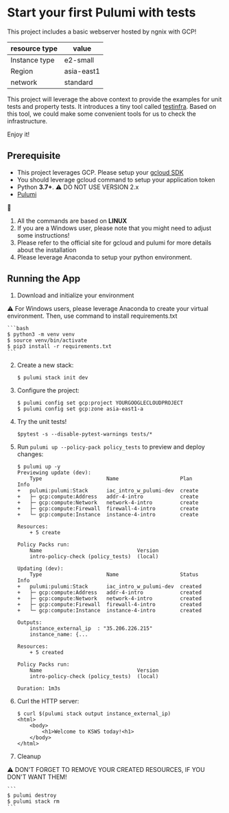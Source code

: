 # Start your first Pulumi with tests

This project includes a basic webserver hosted by ngnix with GCP!

| resource type | value      |
| ------------- | ---------- |
| Instance type | e2-small   |
| Region        | asia-east1 |
| network       | standard   |

This project will leverage the above context to provide the examples for unit tests and property tests.
It introduces a tiny tool called [testinfra](https://testinfra.readthedocs.io/). Based on this tool, we could make some convenient tools for us to check the infrastructure.

Enjoy it!

## Prerequisite

* This project leverages GCP. Please setup your [gcloud SDK](https://cloud.google.com/sdk/docs/install#deb)
* You should leverage gcloud command to setup your application token
* Python **3.7+**. :warning: DO NOT USE VERSION 2.x
* [Pulumi](https://www.pulumi.com/docs/get-started/install/)

:mega: 
1. All the commands are based on **LINUX**
2. If you are a Windows user, please note that you might need to adjust some instructions!
3. Please refer to the official site for gcloud and pulumi for more details about the installation
4. Please leverage Anaconda to setup your python environment.

## Running the App

1. Download and initialize your environment

:warning: 
For Windows users, please leverage Anaconda to create your virtual environment. Then, use command to install requirements.txt

    ```bash
    $ python3 -m venv venv
    $ source venv/bin/activate
    $ pip3 install -r requirements.txt
    ```
    
2.  Create a new stack:

    ```
    $ pulumi stack init dev
    ```

3.  Configure the project:

    ```
    $ pulumi config set gcp:project YOURGOOGLECLOUDPROJECT
    $ pulumi config set gcp:zone asia-east1-a
    ```

4.  Try the unit tests!

    ```
    $pytest -s --disable-pytest-warnings tests/*
    ```

5.  Run `pulumi up --policy-pack policy_tests` to preview and deploy changes:

    ``` 
    $ pulumi up -y
    Previewing update (dev):
        Type                     Name                    Plan       Info
    +   pulumi:pulumi:Stack      iac_intro_w_pulumi-dev  create
    +   ├─ gcp:compute:Address   addr-4-intro            create
    +   ├─ gcp:compute:Network   network-4-intro         create
    +   ├─ gcp:compute:Firewall  firewall-4-intro        create
    +   └─ gcp:compute:Instance  instance-4-intro        create

    Resources:
        + 5 create

    Policy Packs run:
        Name                               Version
        intro-policy-check (policy_tests)  (local)

    Updating (dev):
        Type                     Name                    Status      Info
    +   pulumi:pulumi:Stack      iac_intro_w_pulumi-dev  created
    +   ├─ gcp:compute:Address   addr-4-intro            created
    +   ├─ gcp:compute:Network   network-4-intro         created
    +   ├─ gcp:compute:Firewall  firewall-4-intro        created
    +   └─ gcp:compute:Instance  instance-4-intro        created

    Outputs:
        instance_external_ip  : "35.206.226.215"
        instance_name: {...

    Resources:
        + 5 created
    
    Policy Packs run:
        Name                               Version
        intro-policy-check (policy_tests)  (local)

    Duration: 1m3s
    ```

6.  Curl the HTTP server:

    ```
    $ curl $(pulumi stack output instance_external_ip)
    <html>
        <body>
            <h1>Welcome to KSWS today!<h1>
        </body>
    </html>
    ```

7. Cleanup

:warning: DON'T FORGET TO REMOVE YOUR CREATED RESOURCES, IF YOU DON'T WANT THEM!

    ```
    $ pulumi destroy
    $ pulumi stack rm
    ```
